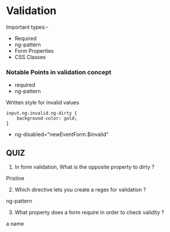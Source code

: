 # Validation

Important types:-

* Required
* ng-pattern
* Form Properties
* CSS Classes


### Notable Points in validation concept

- required
- ng-pattern

Written style for invalid values

    input.ng-invalid.ng-dirty {
        background-color: gold;
    }

- ng-disabled="newEventForm.$invalid"




## QUIZ

1. In form validation, What is the opposite property to dirty ?

Pristine

2. Which directive lets you create a regex for validation ?

ng-pattern

3. What property does a form require in order to check validity ?

a name